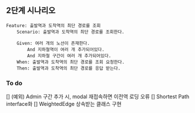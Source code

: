 ## 2단계 시나리오
```
Feature: 출발역과 도착역의 최단 경로를 조회  
    Scenario: 출발역과 도착역의 최단 경로를 조회한다.  
     
    Given: 여러 개의 노선이 존재한다.
        And 지하철역이 여러 개 추가되어있다.
        And 지하철 구간이 여러 개 추가되어있다.
    When: 출발역과 도착역의 최단 경로를 조회 요청한다.  
    Then: 출발역과 도착역의 최단 경로를 응답 받는다.
```

### To do
[] (예외) Admin 구간 추가 시, modal 재접속하면 이전역 로딩 오류
[] Shortest Path interface화
[] WeightedEdge 상속받는 클래스 구현
